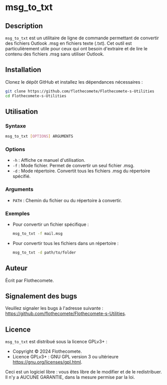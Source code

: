 # msg_to_txt

## Description
`msg_to_txt` est un utilitaire de ligne de commande permettant de convertir des fichiers Outlook .msg en fichiers texte (.txt). Cet outil est particulièrement utile pour ceux qui ont besoin d'extraire et de lire le contenu des fichiers .msg sans utiliser Outlook.

## Installation
Clonez le dépôt GitHub et installez les dépendances nécessaires :

```bash
git clone https://github.com/flothecomete/Flothecomete-s-Utilities
cd Flothecomete-s-Utilities
```

## Utilisation

### Syntaxe
```bash
msg_to_txt [OPTIONS] ARGUMENTS
```

### Options
- `-h` : Affiche ce manuel d'utilisation.
- `-f` : Mode fichier. Permet de convertir un seul fichier .msg.
- `-d` : Mode répertoire. Convertit tous les fichiers .msg du répertoire spécifié.

### Arguments
- `PATH` : Chemin du fichier ou du répertoire à convertir.

### Exemples
- Pour convertir un fichier spécifique :
  ```bash
  msg_to_txt -f mail.msg
  ```
- Pour convertir tous les fichiers dans un répertoire :
  ```bash
  msg_to_txt -d path/to/folder
  ```

## Auteur
Écrit par Flothecomete.

## Signalement des bugs
Veuillez signaler les bugs à l'adresse suivante : <https://github.com/flothecomete/Flothecomete-s-Utilities>.

## Licence
`msg_to_txt` est distribué sous la licence GPLv3+ :
- Copyright © 2024 Flothecomete.
- Licence GPLv3+ : GNU GPL version 3 ou ultérieure <https://gnu.org/licenses/gpl.html>.

Ceci est un logiciel libre : vous êtes libre de le modifier et de le redistribuer. Il n'y a AUCUNE GARANTIE, dans la mesure permise par la loi.
